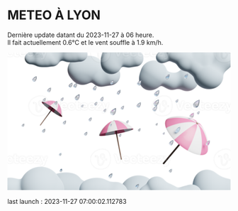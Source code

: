 # METEO À LYON

Dernière update datant du 2023-11-27 à 06 heure.  
Il fait actuellement 0.6°C et le vent souffle à 1.9 km/h.      

![](./.github/rain.png)

last launch : 2023-11-27 07:00:02.112783
